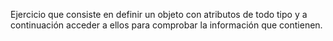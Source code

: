 Ejercicio que consiste en definir un objeto con atributos de todo tipo y a continuación acceder a ellos para comprobar la información que contienen.
